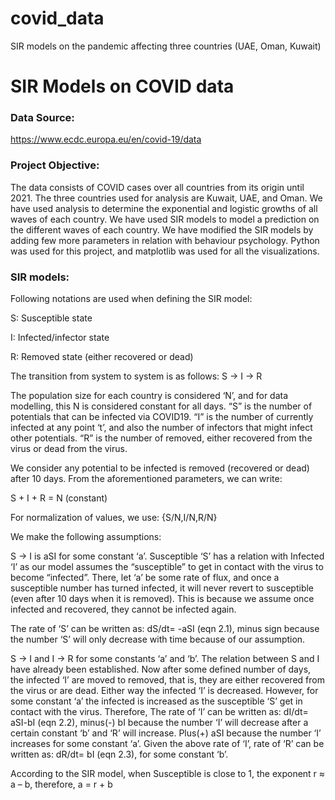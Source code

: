 # covid_data
SIR models on the pandemic affecting three countries (UAE, Oman, Kuwait)

# **SIR Models on COVID data**

### **Data Source:**
https://www.ecdc.europa.eu/en/covid-19/data

### **Project Objective:**
The data consists of COVID cases over all countries from its origin until 2021. The three countries used for analysis are Kuwait, UAE, and Oman. We have used analysis to determine the exponential and logistic growths of all waves of each country. We have used SIR models to model a prediction on the different waves of each country. We have modified the SIR models by adding few more parameters in relation with behaviour psychology. Python was used for this project, and matplotlib was used for all the visualizations.

### **SIR models:**

Following notations are used when defining the SIR model:

S: Susceptible state

I: Infected/infector state

R: Removed state (either recovered or dead)

The transition from system to system is as follows:
S -> I -> R

The population size for each country is considered ‘N’, and for data modelling, this N is considered constant for all days. “S” is the number of potentials that can be infected via COVID19. “I” is the number of currently infected at any point ‘t’, and also the number of infectors that might infect other potentials. “R” is the number of removed, either recovered from the virus or dead from the virus.

We consider any potential to be infected is removed (recovered or dead) after 10 days. From the aforementioned parameters, we can write:

S + I + R = N (constant)

For normalization of values, we use: {S/N,I/N,R/N} 

We make the following assumptions:

S -> I is aSI for some constant ‘a’. Susceptible ‘S’ has a relation with Infected ‘I’ as our model assumes the “susceptible” to get in contact with the virus to become “infected”. There, let ‘a’ be some rate of flux, and once a susceptible number has turned infected, it will never revert to susceptible (even after 10 days when it is removed). This is because we assume once infected and recovered, they cannot be infected again.

The rate of ‘S’ can be written as: dS/dt= -aSI (eqn 2.1), minus sign because the number ‘S’ will only decrease with time because of our assumption.

S -> I and I -> R for some constants ‘a’ and ‘b’. The relation between S and I have already been established. Now after some defined number of days, the infected ‘I’ are moved to removed, that is, they are either recovered from the virus or are dead. Either way the infected ‘I’ is decreased. However, for some constant ‘a’ the infected is increased as the susceptible ‘S’ get in contact with the virus. Therefore, The rate of ‘I’ can be written as: dI/dt= aSI-bI (eqn 2.2), minus(-) bI because the number ‘I’ will decrease after a certain constant ‘b’ and ‘R’ will increase. Plus(+) aSI because the number ‘I’ increases for some constant ‘a’.
Given the above rate of ‘I’, rate of ‘R’ can be written as: dR/dt= bI (eqn 2.3), for some constant ‘b’.

According to the SIR model, when Susceptible is close to 1, the exponent r ≈ a – b, therefore, a = r + b
